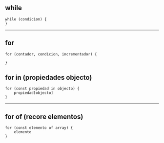 ## while

```
while (condicion) {
}
```

---

## for

```
for (contador, condicion, incrementador) {
  
}
```

## for in (propiedades objecto)

```
for (const propiedad in objecto) {
    propiedad[objecto]
}
```

---

## for of (recore elementos)
```
for (const elemento of array) {
    elemento
}
```
